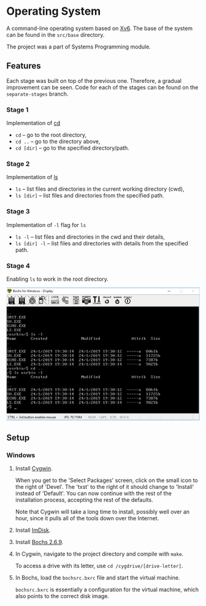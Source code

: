 # Operating System

A command-line operating system based on [Xv6](https://pdos.csail.mit.edu/6.828/2018/xv6.html 'https://pdos.csail.mit.edu/6.828/2018/xv6.html'). The base of the system can be found in the `src/base` directory.

The project was a part of Systems Programming module.

## Features

Each stage was built on top of the previous one. Therefore, a gradual improvement can be seen. Code for each of the stages can be found on the `separate-stages` branch.

### Stage 1

Implementation of [cd](https://ss64.com/bash/cd.html 'https://ss64.com/bash/cd.html')

- `cd` – go to the root directory,
- `cd ..` – go to the directory above,
- `cd [dir]` – go to the specified directory/path.

### Stage 2

Implementation of [ls](https://ss64.com/bash/ls.html 'https://ss64.com/bash/ls.html')

- `ls` – list files and directories in the current working directory (cwd),
- `ls [dir]` – list files and directories from the specified path.

### Stage 3

Implementation of `-l` flag for `ls`

- `ls -l` – list files and directories in the cwd and their details,
- `ls [dir] -l` – list files and directories with details from the specified path.

### Stage 4

Enabling `ls` to work in the root directory.

![Operating system screenshot](https://github.com/amrwc/OS/blob/master/assets/OS-ls.png)

## Setup

### Windows

1. Install [Cygwin](https://cygwin.com/install.html 'https://cygwin.com/install.html').

   When you get to the 'Select Packages' screen, click on the small icon to the right of 'Devel'. The 'txst' to the right of it should change to 'Install' instead of 'Default'. You can now continue with the rest of the installation process, accepting the rest of the defaults.

   Note that Cygwin will take a long time to install, possibly well over an hour, since it pulls all of the tools down over the Internet.

2. Install [ImDisk](http://www.ltr-data.se/opencode.html/#ImDisk 'http://www.ltr-data.se/opencode.html/#ImDisk').
3. Install [Bochs 2.6.9](https://sourceforge.net/projects/bochs/files/bochs/2.6.9 'https://sourceforge.net/projects/bochs/files/bochs/2.6.9').
4. In Cygwin, navigate to the project directory and compile with `make`.

   To access a drive with its letter, use `cd /cygdrive/[drive-letter]`.

5. In Bochs, load the `bochsrc.bxrc` file and start the virtual machine.

   `bochsrc.bxrc` is essentially a configuration for the virtual machine, which also points to the correct disk image.

